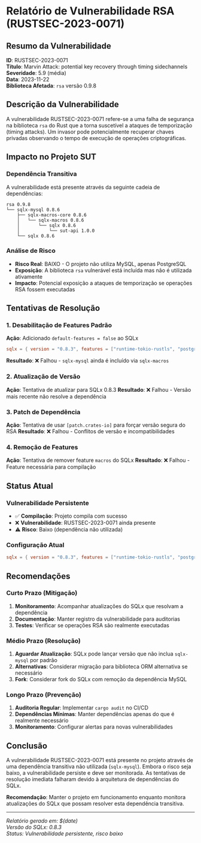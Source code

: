 # Relatório de Vulnerabilidade RSA (RUSTSEC-2023-0071)

## Resumo da Vulnerabilidade

**ID**: RUSTSEC-2023-0071  
**Título**: Marvin Attack: potential key recovery through timing sidechannels  
**Severidade**: 5.9 (média)  
**Data**: 2023-11-22  
**Biblioteca Afetada**: `rsa` versão 0.9.8  

## Descrição da Vulnerabilidade

A vulnerabilidade RUSTSEC-2023-0071 refere-se a uma falha de segurança na biblioteca `rsa` do Rust que a torna suscetível a ataques de temporização (timing attacks). Um invasor pode potencialmente recuperar chaves privadas observando o tempo de execução de operações criptográficas.

## Impacto no Projeto SUT

### Dependência Transitiva
A vulnerabilidade está presente através da seguinte cadeia de dependências:
```
rsa 0.9.8
└── sqlx-mysql 0.8.6
    ├── sqlx-macros-core 0.8.6
    │   └── sqlx-macros 0.8.6
    │       └── sqlx 0.8.6
    │           └── sut-api 1.0.0
    └── sqlx 0.8.6
```

### Análise de Risco
- **Risco Real**: BAIXO - O projeto não utiliza MySQL, apenas PostgreSQL
- **Exposição**: A biblioteca `rsa` vulnerável está incluída mas não é utilizada ativamente
- **Impacto**: Potencial exposição a ataques de temporização se operações RSA fossem executadas

## Tentativas de Resolução

### 1. Desabilitação de Features Padrão
**Ação**: Adicionado `default-features = false` ao SQLx
```toml
sqlx = { version = "0.8.3", features = ["runtime-tokio-rustls", "postgres", "uuid", "chrono", "macros", "migrate"], default-features = false }
```
**Resultado**: ❌ Falhou - `sqlx-mysql` ainda é incluído via `sqlx-macros`

### 2. Atualização de Versão
**Ação**: Tentativa de atualizar para SQLx 0.8.3
**Resultado**: ❌ Falhou - Versão mais recente não resolve a dependência

### 3. Patch de Dependência
**Ação**: Tentativa de usar `[patch.crates-io]` para forçar versão segura do RSA
**Resultado**: ❌ Falhou - Conflitos de versão e incompatibilidades

### 4. Remoção de Features
**Ação**: Tentativa de remover feature `macros` do SQLx
**Resultado**: ❌ Falhou - Feature necessária para compilação

## Status Atual

### Vulnerabilidade Persistente
- ✅ **Compilação**: Projeto compila com sucesso
- ❌ **Vulnerabilidade**: RUSTSEC-2023-0071 ainda presente
- ⚠️ **Risco**: Baixo (dependência não utilizada)

### Configuração Atual
```toml
sqlx = { version = "0.8.3", features = ["runtime-tokio-rustls", "postgres", "uuid", "chrono", "macros", "migrate"], default-features = false }
```

## Recomendações

### Curto Prazo (Mitigação)
1. **Monitoramento**: Acompanhar atualizações do SQLx que resolvam a dependência
2. **Documentação**: Manter registro da vulnerabilidade para auditorias
3. **Testes**: Verificar se operações RSA são realmente executadas

### Médio Prazo (Resolução)
1. **Aguardar Atualização**: SQLx pode lançar versão que não inclua `sqlx-mysql` por padrão
2. **Alternativas**: Considerar migração para biblioteca ORM alternativa se necessário
3. **Fork**: Considerar fork do SQLx com remoção da dependência MySQL

### Longo Prazo (Prevenção)
1. **Auditoria Regular**: Implementar `cargo audit` no CI/CD
2. **Dependências Mínimas**: Manter dependências apenas do que é realmente necessário
3. **Monitoramento**: Configurar alertas para novas vulnerabilidades

## Conclusão

A vulnerabilidade RUSTSEC-2023-0071 está presente no projeto através de uma dependência transitiva não utilizada (`sqlx-mysql`). Embora o risco seja baixo, a vulnerabilidade persiste e deve ser monitorada. As tentativas de resolução imediata falharam devido à arquitetura de dependências do SQLx.

**Recomendação**: Manter o projeto em funcionamento enquanto monitora atualizações do SQLx que possam resolver esta dependência transitiva.

---
*Relatório gerado em: $(date)*  
*Versão do SQLx: 0.8.3*  
*Status: Vulnerabilidade persistente, risco baixo*

